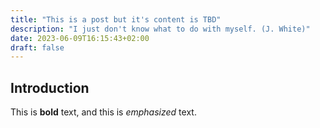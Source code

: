 ```yaml
---
title: "This is a post but it's content is TBD"
description: "I just don't know what to do with myself. (J. White)"
date: 2023-06-09T16:15:43+02:00
draft: false
---
```


## Introduction

This is **bold** text, and this is *emphasized* text.